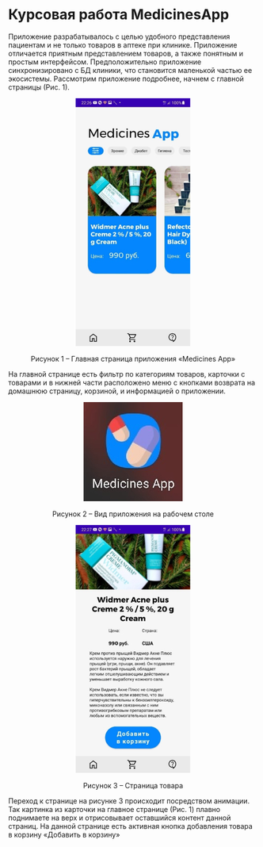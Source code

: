 # Курсовая работа MedicinesApp

Приложение разрабатывалось с целью удобного представления пациентам и не только товаров в аптеке при клинике. Приложение отличается приятным представлением товаров, а также понятным и простым интерфейсом. Предположительно приложение синхронизировано с БД клиники, что становится маленькой частью ее экосистемы.
Рассмотрим приложение подробнее, начнем с главной страницы (Рис. 1).

<p align="center"><img alt="home" src="https://github.com/Vlasdislav/MedicinesApp/blob/main/readme/home.jpg"></p>
<p align="center">Рисунок 1 – Главная страница приложения «Medicines App»</p>

На главной странице есть фильтр по категориям товаров, карточки с товарами и в нижней части расположено меню с кнопками возврата на домашнюю страницу, корзиной, и информацией о приложении.
<p align="center"><img alt="home" src="https://github.com/Vlasdislav/MedicinesApp/blob/main/readme/icon.jpg"></p>
<p align="center">Рисунок 2 – Вид приложения на рабочем столе</p>
<p align="center"><img alt="home" src="https://github.com/Vlasdislav/MedicinesApp/blob/main/readme/example-product.jpg"></p>
<p align="center">Рисунок 3 – Страница товара</p>
Переход к странице на рисунке 3 происходит посредством анимации. Так картинка из карточки на главное странице (Рис. 1) плавно поднимаете на верх и отрисовывает оставшийся контент данной страниц. На данной странице есть активная кнопка добавления товара в корзину «Добавить в корзину»

